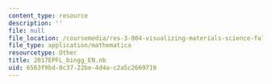 ```yaml
---
content_type: resource
description: ''
file: null
file_location: /coursemedia/res-3-004-visualizing-materials-science-fall-2017/6563f9bd0c3722be4d4ac2a5c2669719_2017EPFL_bingg_EN.nb
file_type: application/mathematica
resourcetype: Other
title: 2017EPFL_bingg_EN.nb
uid: 6563f9bd-0c37-22be-4d4a-c2a5c2669719
---
```

